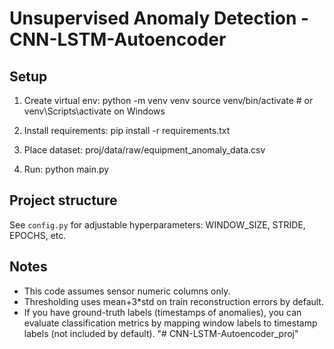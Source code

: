 # Unsupervised Anomaly Detection - CNN-LSTM-Autoencoder

## Setup
1. Create virtual env:
   python -m venv venv
   source venv/bin/activate   # or venv\Scripts\activate on Windows

2. Install requirements:
   pip install -r requirements.txt

3. Place dataset:
   proj/data/raw/equipment_anomaly_data.csv

4. Run:
   python main.py

## Project structure
See `config.py` for adjustable hyperparameters: WINDOW_SIZE, STRIDE, EPOCHS, etc.

## Notes
- This code assumes sensor numeric columns only.
- Thresholding uses mean+3*std on train reconstruction errors by default.
- If you have ground-truth labels (timestamps of anomalies), you can evaluate classification metrics by mapping window labels to timestamp labels (not included by default).
"# CNN-LSTM-Autoencoder_proj" 
